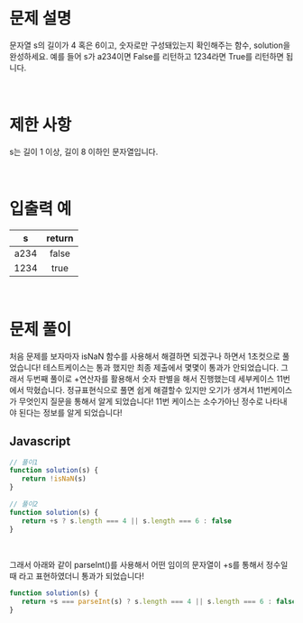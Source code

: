 # 문제 설명

문자열 s의 길이가 4 혹은 6이고, 숫자로만 구성돼있는지 확인해주는 함수, solution을 완성하세요. 예를 들어 s가 a234이면 False를 리턴하고 1234라면 True를 리턴하면 됩니다.

<br />

# 제한 사항

s는 길이 1 이상, 길이 8 이하인 문자열입니다.

<br />

# 입출력 예

|  s   | return |
| :--: | :----: |
| a234 | false  |
| 1234 |  true  |

<br />

# 문제 풀이
처음 문제를 보자마자 isNaN 함수를 사용해서 해결하면 되겠구나 하면서 1초컷으로 풀었습니다! 테스트케이스는 통과 했지만 최종 제출에서 몇몇이 통과가 안되었습니다. 그래서 두번째 풀이로 +연산자를 활용해서 숫자 판별을 해서 진행했는데 세부케이스 11번에서 막혔습니다. 정규표현식으로 풀면 쉽게 해결할수 있지만 오기가 생겨서 11번케이스가 무엇인지 질문을 통해서 알게 되었습니다! 11번 케이스는 소수가아닌 정수로 나타내야 된다는 정보를 알게 되었습니다!

## Javascript

```js
// 풀이1
function solution(s) {
   return !isNaN(s)
}
 
// 풀이2
function solution(s) {
   return +s ? s.length === 4 || s.length === 6 : false
}

```
<br />

그래서 아래와 같이 parseInt()를 사용해서 어떤 임이의 문자열이 +s를 통해서 정수일때 라고 표현하였더니 통과가 되었습니다!

```js
function solution(s) {
   return +s === parseInt(s) ? s.length === 4 || s.length === 6 : false
}
```